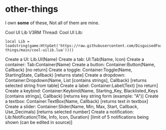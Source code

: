 # other-things

I own **some** of these, Not all of them are mine.

Cool UI Lib V3RM Thread: 
Cool UI Lib: 
```
local Lib = loadstring(game:HttpGet('https://raw.githubusercontent.com/DisguisedFox94/other-things/main/cool-uilib.lua'))()
```
Create a UI: Lib.UI(Name)
Create a tab: UI:Tab(Name, Icon)
Create a container: Tab:Container(Name) 
Create a button: Container:Button(Name, Callback) [no return]
Create a toggle: Container:Toggle(Name, StartingState, Callback) [returns state]
Create a dropdown: Container:Dropdown(Name, List [contains strings], Callback) [returns selected string from table]
Create a label: Container:Label(Text) [no return]
Create a keybind: Container:Keybind(Name, Starting_Key, Blacklisted_Keys [contains strings], Callback) [returns key string form (example: "A")]
Create a textbox: Container:TextBox(Name, Callback) [returns text in textbox]
Create a slider: Container:Slider(Name, Min, Max, Start, Callback, Use_Decimals) [returns selected number]
Create a notification: Lib:Notification(Title, Info, Icon, Duration) [limit of 5 notifications being shown (can be edited in source)]
